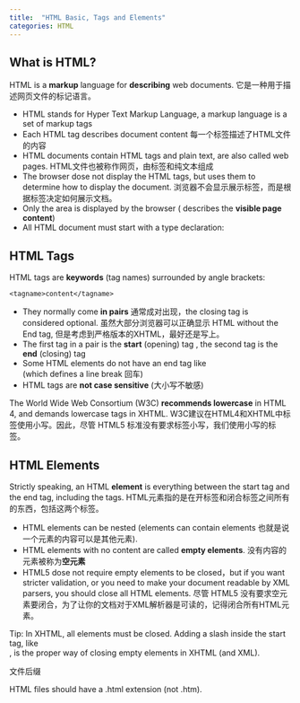 ```yaml
---
title:  "HTML Basic, Tags and Elements"
categories: HTML
---
```

## What is HTML?

HTML is a **markup** language for **describing** web documents. 它是一种用于描述网页文件的标记语言。

+ HTML stands for Hyper Text Markup Language, a markup language is a set of markup tags
+ Each HTML tag describes document content 每一个标签描述了HTML文件的内容
+ HTML documents contain HTML tags and plain text, are also called web pages. HTML文件也被称作网页，由标签和纯文本组成
+ The browser dose not display the HTML tags, but uses them to determine how to display the document. 浏览器不会显示展示标签，而是根据标签决定如何展示文档。
+ Only the <body> area is displayed by the browser (**<body>** describes the **visible page content**)
+ All HTML document must start with a type declaration: **<!DOCTYPE html>**

## HTML Tags

HTML tags are **keywords** (tag names) surrounded by angle brackets:

    <tagname>content</tagname>

+ They normally come **in pairs** 通常成对出现，the closing tag is considered optional. 虽然大部分浏览器可以正确显示 HTML without the End tag, 但是考虑到严格版本的XHTML，最好还是写上。
+ The first tag in a pair is the **start** (opening) tag , the second tag is the **end** (closing) tag
+ Some HTML elements do not have an end tag like **<br>** (which defines a line break 回车)
+ HTML tags are **not case sensitive** (大小写不敏感)

The World Wide Web Consortium (W3C) **recommends lowercase** in HTML 4, and demands lowercase tags in XHTML.
W3C建议在HTML4和XHTML中标签使用小写。因此，尽管 HTML5 标准没有要求标签小写，我们使用小写的标签。

## HTML Elements

Strictly speaking, an HTML **element** is everything between the start tag and the end tag, including the tags. HTML元素指的是在开标签和闭合标签之间所有的东西，包括这两个标签。

+ HTML elements can be nested (elements can contain elements 也就是说一个元素的内容可以是其他元素).
+ HTML elements with no content are called **empty elements**. 没有内容的元素被称为**空元素**
+ HTML5 dose not require empty elements to be closed，but if you want stricter validation, or you need to make your document readable by XML parsers, you should close all HTML elements. 尽管 HTML5 没有要求空元素要闭合，为了让你的文档对于XML解析器是可读的，记得闭合所有HTML元素。

Tip: In XHTML, all elements must be closed. Adding a slash inside the start tag, like <br />, is the proper way of closing empty elements in XHTML (and XML).

<!--more-->
文件后缀

HTML files should have a .html extension (not .htm).
